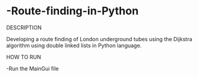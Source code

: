 # -Route-finding-in-Python

DESCRIPTION

Developing a route finding of London underground tubes using the Dijkstra algorithm using double linked lists in Python language.

HOW TO RUN

-Run the MainGui file
